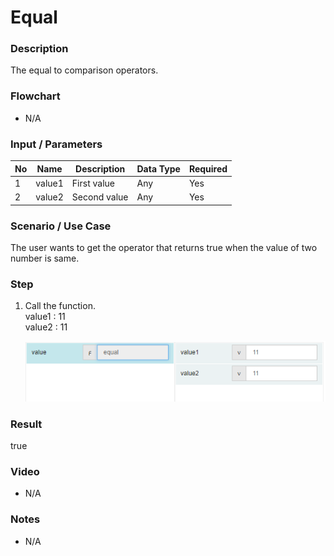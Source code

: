 # Equal

### Description

The equal to comparison operators.

### Flowchart

- N/A 

### Input / Parameters

| No | Name | Description | Data Type | Required |
| ------ | ------ | ------ |------ | ------ |
| 1 | value1 | First value | Any | Yes  |
| 2 | value2 | Second value | Any | Yes  |

### Scenario / Use Case

The user wants to get the operator that returns true when the value of two number is same.

### Step

1. Call the function.
   </br>
   value1 : 11<br />
   value2 : 11<br />

    ![](../../../../document/function/Comparation/equal/equal-step-1.png?raw=true)

### Result

true

### Video

- N/A

<!--[![Video](http://i.imgur.com/Ot5DWAW.png)](https://youtu.be/StTqXEQ2l-Y?t=35s)-->

### Notes

- N/A